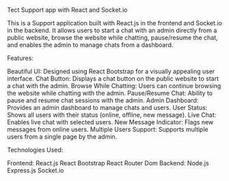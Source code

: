 Tect Support app with React and Socket.io

This is a Support  application built with React.js in the frontend and Socket.io in the backend. It allows users to start a chat with an admin directly from a public website, browse the website while chatting, pause/resume the chat, and enables the admin to manage chats from a dashboard.

Features:

Beautiful UI: Designed using React Bootstrap for a visually appealing user interface.
Chat Button: Displays a chat button on the public website to start a chat with the admin.
Browse While Chatting: Users can continue browsing the website while chatting with the admin.
Pause/Resume Chat: Ability to pause and resume chat sessions with the admin.
Admin Dashboard: Provides an admin dashboard to manage chats and users.
User Status: Shows all users with their status (online, offline, new message).
Live Chat: Enables live chat with selected users.
New Message Indicator: Flags new messages from online users.
Multiple Users Support: Supports multiple users from a single page by the admin.

Technologies Used:

Frontend:
React.js
React Bootstrap
React Router Dom
Backend:
Node.js 
Express.js
Socket.io

